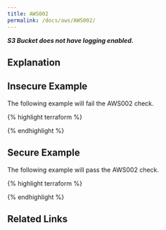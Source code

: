 ```yaml
---
title: AWS002
permalink: /docs/aws/AWS002/
---
```


***S3 Bucket does not have logging enabled.***

## Explanation





## Insecure Example

The following example will fail the AWS002 check.

{% highlight terraform %}



{% endhighlight %}

## Secure Example

The following example will pass the AWS002 check.

{% highlight terraform %}



{% endhighlight %}

## Related Links


